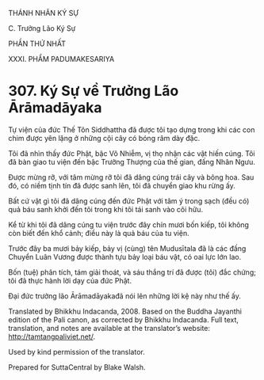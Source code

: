 THÁNH NHÂN KÝ SỰ

C. Trưởng Lão Ký Sự

PHẦN THỨ NHẤT

XXXI. PHẨM PADUMAKESARIYA

# 307\. Ký Sự về Trưởng Lão Ārāmadāyaka

Tự viện của đức Thế Tôn Siddhattha đã được tôi tạo dựng trong khi các con chim được yên lặng ở những cội cây có bóng râm dày đặc.

Tôi đã nhìn thấy đức Phật, bậc Vô Nhiễm, vị thọ nhận các vật hiến cúng. Tôi đã bàn giao tu viện đến bậc Trưởng Thượng của thế gian, đấng Nhân Ngưu.

Được mừng rỡ, với tâm mừng rỡ tôi đã dâng cúng trái cây và bông hoa. Sau đó, có niềm tịnh tín đã được sanh lên, tôi đã chuyển giao khu rừng ấy.

Bất cứ vật gì tôi đã dâng cúng đến đức Phật với tâm ý trong sạch (đều có) quả báu sanh khởi đến tôi trong khi tôi tái sanh vào cõi hữu.

Kể từ khi tôi đã dâng cúng tu viện trước đây chín mươi bốn kiếp, tôi không còn biết đến khổ cảnh; điều này là quả báu của tu viện.

Trước đây ba mươi bảy kiếp, bảy vị (cùng) tên Mudusītala đã là các đấng Chuyển Luân Vương được thành tựu bảy loại báu vật, có oai lực lớn lao.

Bốn (tuệ) phân tích, tám giải thoát, và sáu thắng trí đã được (tôi) đắc chứng; tôi đã thực hành lời dạy của đức Phật.

Đại đức trưởng lão Ārāmadāyakađã nói lên những lời kệ này như thế ấy.

Translated by Bhikkhu Indacanda, 2008. Based on the Buddha Jayanthi edition of the Pali canon, as corrected by Bhikkhu Indacanda. Full text, translation, and notes are available at the translator’s website: http://tamtangpaliviet.net/.

Used by kind permission of the translator.

Prepared for SuttaCentral by Blake Walsh.